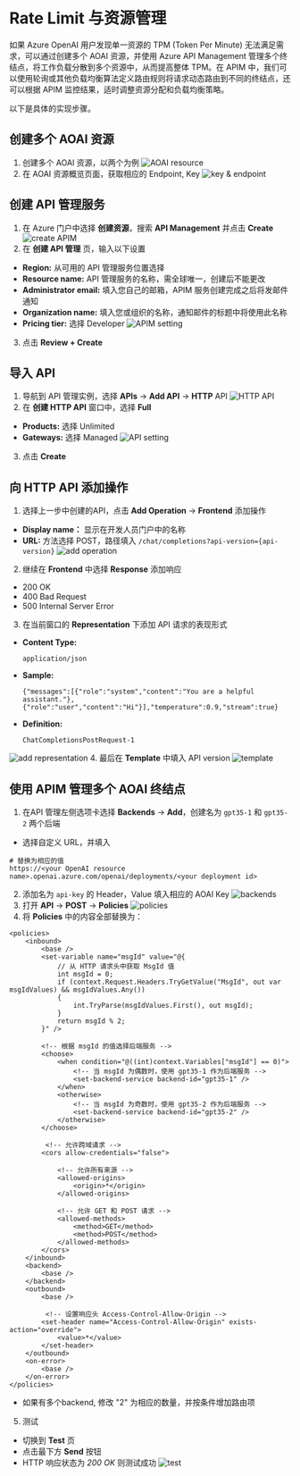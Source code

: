 # Rate Limit 与资源管理

如果 Azure OpenAI 用户发现单一资源的 TPM (Token Per Minute) 无法满足需求，可以通过创建多个 AOAI 资源，并使用 Azure API Management 管理多个终结点，将工作负载分散到多个资源中，从而提高整体 TPM。在 APIM 中，我们可以使用轮询或其他负载均衡算法定义路由规则将请求动态路由到不同的终结点，还可以根据 APIM 监控结果，适时调整资源分配和负载均衡策略。

以下是具体的实现步骤。

## 创建多个 AOAI 资源
1. 创建多个 AOAI 资源，以两个为例
  ![AOAI resource](./img/AOAI%20resource.png)
2. 在 AOAI 资源概览页面，获取相应的 Endpoint, Key
  ![key & endpoint](./img/key%20endpoint.png)

## 创建 API 管理服务
1. 在 Azure 门户中选择 **创建资源**，搜索 **API Management** 并点击 **Create**
  ![create APIM](./img/create%20APIM.png)
2. 在 **创建 API 管理** 页，输入以下设置
  - **Region:** 从可用的 API 管理服务位置选择
  - **Resource name:** API 管理服务的名称，需全球唯一，创建后不能更改
  - **Administrator email:** 填入您自己的邮箱，APIM 服务创建完成之后将发邮件通知
  - **Organization name:** 填入您或组织的名称，通知邮件的标题中将使用此名称
  - **Pricing tier:** 选择 Developer
  ![APIM setting](./img/APIM%20setting.png)
3. 点击 **Review + Create**

## 导入 API
1. 导航到 API 管理实例，选择 **APIs** -> **Add API** -> **HTTP** API
  ![HTTP API](./img/HTTP%20API.png)
2. 在 **创建 HTTP API** 窗口中，选择 **Full**
  - **Products:** 选择 Unlimited
  - **Gateways:** 选择 Managed
  ![API setting](./img/create%20API%20Full.png)
3. 点击 **Create**

## 向 HTTP API 添加操作
1. 选择上一步中创建的API，点击 **Add Operation** -> **Frontend** 添加操作
  - **Display name：** 显示在开发人员门户中的名称
  - **URL:** 方法选择 POST，路径填入 ```/chat/completions?api-version={api-version}```
  ![add operation](./img/add%20operation.png)
2. 继续在 **Frontend** 中选择 **Response** 添加响应
  - 200 OK
  - 400 Bad Request
  - 500 Internal Server Error
3. 在当前窗口的 **Representation** 下添加 API 请求的表现形式
  - **Content Type:**
    ```
    application/json
    ```
  - **Sample:**  
    ```
    {"messages":[{"role":"system","content":"You are a helpful assistant."},{"role":"user","content":"Hi"}],"temperature":0.9,"stream":true}
    ```
  - **Definition:**
    ```
    ChatCompletionsPostRequest-1
    ```
  ![add representation](./img/add%20representation1.png)
4. 最后在 **Template** 中填入 API version
  ![template](./img/template.png)

## 使用 APIM 管理多个 AOAI 终结点
1. 在API 管理左侧选项卡选择 **Backends** -> **Add**，创建名为 ```gpt35-1``` 和 ```gpt35-2``` 两个后端
  - 选择自定义 URL，并填入
  ```
  # 替换为相应的值 
  https://<your OpenAI resource name>.openai.azure.com/openai/deployments/<your deployment id>
  ```  
2. 添加名为 ```api-key``` 的 Header，Value 填入相应的 AOAI Key
   ![backends](./img/backends.png)
3. 打开 **API** -> **POST** -> **Policies**
  ![policies](./img/policies1.png)
4. 将 **Policies** 中的内容全部替换为：
```
<policies>
    <inbound>
        <base />
        <set-variable name="msgId" value="@{
            // 从 HTTP 请求头中获取 MsgId 值
            int msgId = 0;
            if (context.Request.Headers.TryGetValue("MsgId", out var msgIdValues) && msgIdValues.Any())
            {
                int.TryParse(msgIdValues.First(), out msgId);
            }
            return msgId % 2;
        }" />

        <!-- 根据 msgId 的值选择后端服务 -->
        <choose>
            <when condition="@((int)context.Variables["msgId"] == 0)">
                <!-- 当 msgId 为偶数时，使用 gpt35-1 作为后端服务 --> 
                <set-backend-service backend-id="gpt35-1" />
            </when>
            <otherwise>
                <!-- 当 msgId 为奇数时，使用 gpt35-2 作为后端服务 -->
                <set-backend-service backend-id="gpt35-2" />
            </otherwise>
        </choose>

         <!-- 允许跨域请求 -->
        <cors allow-credentials="false">

            <!-- 允许所有来源 -->
            <allowed-origins>
                <origin>*</origin>
            </allowed-origins>

            <!-- 允许 GET 和 POST 请求 --> 
            <allowed-methods>
                <method>GET</method>
                <method>POST</method>
            </allowed-methods>
        </cors>
    </inbound>
    <backend>
        <base />
    </backend>
    <outbound>
        <base />

         <!-- 设置响应头 Access-Control-Allow-Origin -->
        <set-header name="Access-Control-Allow-Origin" exists-action="override">
            <value>*</value>
        </set-header>        
    </outbound>
    <on-error>
        <base />
    </on-error>
</policies>
```
- 如果有多个backend, 修改 "2" 为相应的数量，并按条件增加路由项
5. 测试
  - 切换到 **Test** 页
  - 点击最下方 **Send** 按钮
  - HTTP 响应状态为 *200 OK* 则测试成功
  ![test](./img/test.png)
